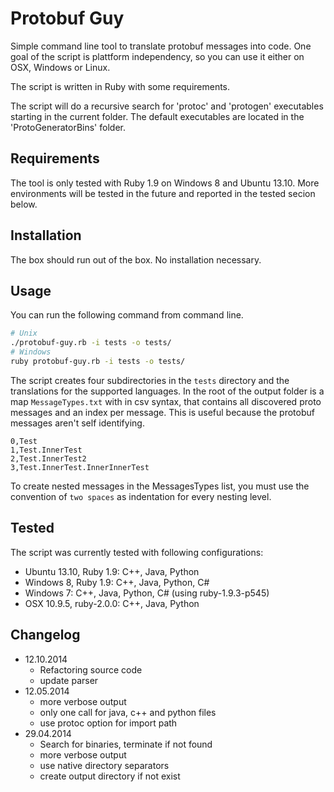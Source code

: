 Protobuf Guy
============

Simple command line tool to translate protobuf messages into code. One goal of the script is plattform independency, so you can use it either on OSX, Windows or Linux. 

The script is written in Ruby with some requirements.

The script will do a recursive search for 'protoc' and 'protogen' executables starting in the current folder. The default executables are located in the 'ProtoGeneratorBins' folder.

## Requirements

The tool is only tested with Ruby 1.9 on Windows 8 and Ubuntu 13.10. More environments will be tested in the future and reported in the tested secion below.
 
## Installation

The box should run out of the box. No installation necessary.

## Usage

You can run the following command from command line.

```BASH
# Unix
./protobuf-guy.rb -i tests -o tests/
# Windows
ruby protobuf-guy.rb -i tests -o tests/
```

The script creates four subdirectories in the `tests` directory and the translations for the supported languages. In the root of the output folder is a map `MessageTypes.txt` with in csv syntax, that contains all discovered proto messages and an index per message. This is useful because the protobuf messages aren't self identifying.

```CSV
0,Test
1,Test.InnerTest
2,Test.InnerTest2
3,Test.InnerTest.InnerInnerTest
```

To create nested messages in the MessagesTypes list, you must use the convention of `two spaces` as indentation for every nesting level.

## Tested

The script was currently tested with following configurations:

 * Ubuntu 13.10, Ruby 1.9: C++, Java, Python
 * Windows 8, Ruby 1.9: C++, Java, Python, C#
 * Windows 7: C++, Java, Python, C# (using ruby-1.9.3-p545)
 * OSX 10.9.5, ruby-2.0.0: C++, Java, Python

## Changelog
 
 * 12.10.2014
    * Refactoring source code
    * update parser
 * 12.05.2014
 	* more verbose output
 	* only one call for java, c++ and python files
 	* use protoc option for import path
 * 29.04.2014
 	* Search for binaries, terminate if not found
 	* more verbose output
 	* use native directory separators
 	* create output directory if not exist
